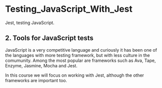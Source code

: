 # Testing_JavaScript_With_Jest
Jest, testing JavaScript.

## 2. Tools for JavaScript tests
JavaScript is a very competitive language and curiously it has been one of the languages with more testing framework, but with less culture in the comumunity.
Among the most popular are frameworks such as Ava, Tape, Enzyme, Jasmine, Mocha and Jest.

In this course we will focus on working with Jest, although the other frameworks are important too.
